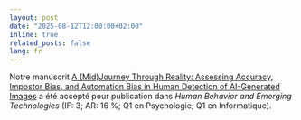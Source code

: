 ```yaml
---
layout: post
date: "2025-08-12T12:00:00+02:00"
inline: true
related_posts: false
lang: fr
---
```


Notre manuscrit [A (Mid)Journey Through Reality: Assessing Accuracy, Impostor Bias, and Automation Bias in Human Detection of AI-Generated Images](https://lnkd.in/d_BG2ksN) a été accepté pour publication dans _Human Behavior and Emerging Technologies_ (IF: 3; AR: 16 %; Q1 en Psychologie; Q1 en Informatique).
